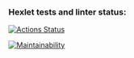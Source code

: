 ### Hexlet tests and linter status:
[![Actions Status](https://github.com/peremitinevgeniy/frontend-project-44/actions/workflows/hexlet-check.yml/badge.svg)](https://github.com/peremitinevgeniy/frontend-project-44/actions)

[![Maintainability](https://api.codeclimate.com/v1/badges/30c0dfcf25c3369b4843/maintainability)](https://codeclimate.com/github/peremitinevgeniy/frontend-project-44/maintainability)
